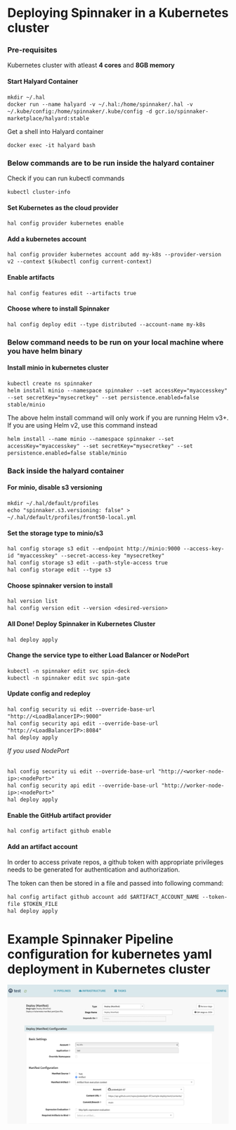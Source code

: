 # Deploying Spinnaker in a Kubernetes cluster

### Pre-requisites
Kubernetes cluster with atleast **4 cores** and **8GB memory**


#### Start Halyard Container

```
mkdir ~/.hal
docker run --name halyard -v ~/.hal:/home/spinnaker/.hal -v ~/.kube/config:/home/spinnaker/.kube/config -d gcr.io/spinnaker-marketplace/halyard:stable
```

Get a shell into Halyard container
```
docker exec -it halyard bash
```

### Below commands are to be run inside the halyard container

Check if you can run kubectl commands
```
kubectl cluster-info
```

#### Set Kubernetes as the cloud provider
```
hal config provider kubernetes enable
```

#### Add a kubernetes account
```
hal config provider kubernetes account add my-k8s --provider-version v2 --context $(kubectl config current-context)
```

#### Enable artifacts
```
hal config features edit --artifacts true
```

#### Choose where to install Spinnaker
```
hal config deploy edit --type distributed --account-name my-k8s
```

### Below command needs to be run on your local machine where you have helm binary
#### Install minio in kubernetes cluster
```
kubectl create ns spinnaker
helm install minio --namespace spinnaker --set accessKey="myaccesskey" --set secretKey="mysecretkey" --set persistence.enabled=false stable/minio
```
The above helm install command will only work if you are running Helm v3+. If you are using Helm v2, use this command instead
```
helm install --name minio --namespace spinnaker --set accessKey="myaccesskey" --set secretKey="mysecretkey" --set persistence.enabled=false stable/minio
```

### Back inside the halyard container
#### For minio, disable s3 versioning
```
mkdir ~/.hal/default/profiles
echo "spinnaker.s3.versioning: false" > ~/.hal/default/profiles/front50-local.yml
```
#### Set the storage type to minio/s3
```
hal config storage s3 edit --endpoint http://minio:9000 --access-key-id "myaccesskey" --secret-access-key "mysecretkey"
hal config storage s3 edit --path-style-access true
hal config storage edit --type s3
```

#### Choose spinnaker version to install
```
hal version list
hal config version edit --version <desired-version>
```

#### All Done! Deploy Spinnaker in Kubernetes Cluster
```
hal deploy apply
```

#### Change the service type to either Load Balancer or NodePort
```
kubectl -n spinnaker edit svc spin-deck
kubectl -n spinnaker edit svc spin-gate
```

#### Update config and redeploy
```
hal config security ui edit --override-base-url "http://<LoadBalancerIP>:9000"
hal config security api edit --override-base-url "http://<LoadBalancerIP>:8084"
hal deploy apply
```
*If you used NodePort*
```

hal config security ui edit --override-base-url "http://<worker-node-ip>:<nodePort>"
hal config security api edit --override-base-url "http://worker-node-ip>:<nodePort>"
hal deploy apply
```

#### Enable the GitHub artifact provider
```
hal config artifact github enable
```

#### Add an artifact account

In order to access private repos, a github token with appropriate privileges needs to be generated for authentication and authorization. 

The token can then be stored in a file and passed into following command:

```
hal config artifact github account add $ARTIFACT_ACCOUNT_NAME --token-file $TOKEN_FILE
hal deploy apply
```


# Example Spinnaker Pipeline configuration for kubernetes yaml deployment in Kubernetes cluster

![alt text](https://github.com/prateekjain-87/cicd/blob/main/Spinnaker.png?raw=true)
